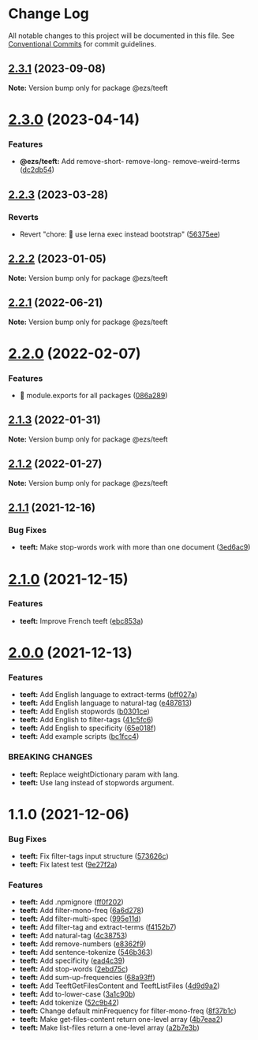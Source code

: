 # Change Log

All notable changes to this project will be documented in this file.
See [Conventional Commits](https://conventionalcommits.org) for commit guidelines.

## [2.3.1](https://github.com/Inist-CNRS/ezs/compare/@ezs/teeft@2.3.0...@ezs/teeft@2.3.1) (2023-09-08)

**Note:** Version bump only for package @ezs/teeft





# [2.3.0](https://github.com/Inist-CNRS/ezs/compare/@ezs/teeft@2.2.3...@ezs/teeft@2.3.0) (2023-04-14)


### Features

* **@ezs/teeft:** Add remove-short- remove-long- remove-weird-terms ([dc2db54](https://github.com/Inist-CNRS/ezs/commit/dc2db54525c8ce374c9d90b124d40aa176ad7c04))





## [2.2.3](https://github.com/Inist-CNRS/ezs/compare/@ezs/teeft@2.2.2...@ezs/teeft@2.2.3) (2023-03-28)


### Reverts

* Revert "chore: 🤖 use lerna exec instead bootstrap" ([56375ee](https://github.com/Inist-CNRS/ezs/commit/56375ee2bd7e9f69f61da3993ab569ca1c16c547))





## [2.2.2](https://github.com/Inist-CNRS/ezs/compare/@ezs/teeft@2.2.1...@ezs/teeft@2.2.2) (2023-01-05)

**Note:** Version bump only for package @ezs/teeft





## [2.2.1](https://github.com/Inist-CNRS/ezs/compare/@ezs/teeft@2.2.0...@ezs/teeft@2.2.1) (2022-06-21)

**Note:** Version bump only for package @ezs/teeft





# [2.2.0](https://github.com/Inist-CNRS/ezs/compare/@ezs/teeft@2.1.3...@ezs/teeft@2.2.0) (2022-02-07)


### Features

* 🎸 module.exports for all packages ([086a289](https://github.com/Inist-CNRS/ezs/commit/086a289ccbaa5c72ee7bc6652ab3c6c6b5578138))





## [2.1.3](https://github.com/Inist-CNRS/ezs/compare/@ezs/teeft@2.1.2...@ezs/teeft@2.1.3) (2022-01-31)

**Note:** Version bump only for package @ezs/teeft





## [2.1.2](https://github.com/Inist-CNRS/ezs/compare/@ezs/teeft@2.1.1...@ezs/teeft@2.1.2) (2022-01-27)

**Note:** Version bump only for package @ezs/teeft





## [2.1.1](https://github.com/Inist-CNRS/ezs/compare/@ezs/teeft@2.1.0...@ezs/teeft@2.1.1) (2021-12-16)


### Bug Fixes

* **teeft:** Make stop-words work with more than one document ([3ed6ac9](https://github.com/Inist-CNRS/ezs/commit/3ed6ac9049a7ee4e9b3df1f9da9b526fdfdc98c5))





# [2.1.0](https://github.com/Inist-CNRS/ezs/compare/@ezs/teeft@2.0.0...@ezs/teeft@2.1.0) (2021-12-15)


### Features

* **teeft:** Improve French teeft ([ebc853a](https://github.com/Inist-CNRS/ezs/commit/ebc853a07623d3c4219dde0dc95d528dac8def98))





# [2.0.0](https://github.com/Inist-CNRS/ezs/compare/@ezs/teeft@1.1.0...@ezs/teeft@2.0.0) (2021-12-13)


### Features

* **teeft:** Add English language to extract-terms ([bff027a](https://github.com/Inist-CNRS/ezs/commit/bff027a2f54d61131c0956d86d63f0243d38d639))
* **teeft:** Add English language to natural-tag ([e487813](https://github.com/Inist-CNRS/ezs/commit/e487813d7470cc5ed3096e192fb9be5f06be7d5a))
* **teeft:** Add English stopwords ([b0301ce](https://github.com/Inist-CNRS/ezs/commit/b0301ceddda61dddfe8a382f226319d2488ba29f))
* **teeft:** Add English to filter-tags ([41c5fc6](https://github.com/Inist-CNRS/ezs/commit/41c5fc61ed6f3b693586b58786f4129ffd5b4b10))
* **teeft:** Add English to specificity ([65e018f](https://github.com/Inist-CNRS/ezs/commit/65e018f6a9f1d7c2a24975340c9c9f45fd701eaf))
* **teeft:** Add example scripts ([bc1fcc4](https://github.com/Inist-CNRS/ezs/commit/bc1fcc4927a04581f2dbf1d349fd0b2d48e31a2f))


### BREAKING CHANGES

* **teeft:** Replace weightDictionary param with lang.
* **teeft:** Use lang instead of stopwords argument.





# 1.1.0 (2021-12-06)


### Bug Fixes

* **teeft:** Fix filter-tags input structure ([573626c](https://github.com/Inist-CNRS/ezs/commit/573626cc257ddd634a885bfe6b2feb94186dff07))
* **teeft:** Fix latest test ([9e27f2a](https://github.com/Inist-CNRS/ezs/commit/9e27f2ad8d968757b563e057d3b732169f91b6db))


### Features

* **teeft:** Add .npmignore ([ff0f202](https://github.com/Inist-CNRS/ezs/commit/ff0f2021a68d96a4ebab97cc6dbee57ef0a94eea))
* **teeft:** Add filter-mono-freq ([6a6d278](https://github.com/Inist-CNRS/ezs/commit/6a6d27831d4e4a789e23b9d43b963049c940d376))
* **teeft:** Add filter-multi-spec ([995e11d](https://github.com/Inist-CNRS/ezs/commit/995e11dad35be051a1da8082fabaf85fc5302cbb))
* **teeft:** Add filter-tag and extract-terms ([f4152b7](https://github.com/Inist-CNRS/ezs/commit/f4152b74168b13cf282fbb103220b79daeb918ad))
* **teeft:** Add natural-tag ([4c38753](https://github.com/Inist-CNRS/ezs/commit/4c387537c22a6578f7333f6dad9489b6c161da4d))
* **teeft:** Add remove-numbers ([e8362f9](https://github.com/Inist-CNRS/ezs/commit/e8362f9ff70706c2f2b85cec8d9d33e1af06cce9))
* **teeft:** Add sentence-tokenize ([546b363](https://github.com/Inist-CNRS/ezs/commit/546b363fa64f0977d486b69989cc44c8b62e731d))
* **teeft:** Add specificity ([ead4c39](https://github.com/Inist-CNRS/ezs/commit/ead4c393ce150b4df9501b25d3d2260d36b982dc))
* **teeft:** Add stop-words ([2ebd75c](https://github.com/Inist-CNRS/ezs/commit/2ebd75ce4afafff21f45ab5ce659b6dfa346078e))
* **teeft:** Add sum-up-frequencies ([68a93ff](https://github.com/Inist-CNRS/ezs/commit/68a93ffb8ad6d4e2a160a01ef85f98a148939ef4))
* **teeft:** Add TeeftGetFilesContent and TeeftListFiles ([4d9d9a2](https://github.com/Inist-CNRS/ezs/commit/4d9d9a2a97754a58c11f3f0641adea540b7c7382))
* **teeft:** Add to-lower-case ([3a1c90b](https://github.com/Inist-CNRS/ezs/commit/3a1c90b7e6d8537a6a9d2779e017bcc4377668d9))
* **teeft:** Add tokenize ([52c9b42](https://github.com/Inist-CNRS/ezs/commit/52c9b42efc6ee42b8c6bb6a9ae6ab47dc0a54aa0))
* **teeft:** Change default minFrequency for filter-mono-freq ([8f37b1c](https://github.com/Inist-CNRS/ezs/commit/8f37b1c6c5fc8aeac6a30167230cc87e3070afbf))
* **teeft:** Make get-files-content return one-level array ([4b7eaa2](https://github.com/Inist-CNRS/ezs/commit/4b7eaa2e0e8d6c97cf33e2c5445ee80d13e2e296))
* **teeft:** Make list-files return a one-level array ([a2b7e3b](https://github.com/Inist-CNRS/ezs/commit/a2b7e3b24dec775038127241d20c849725805f47))
